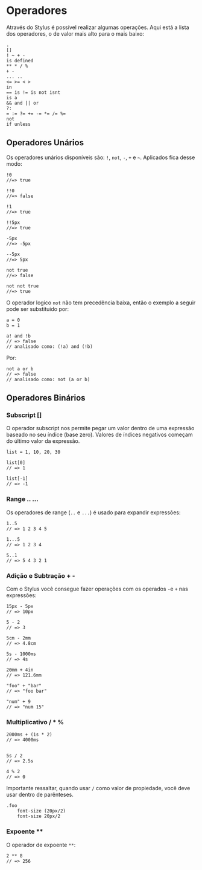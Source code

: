 # Operadores

Através do Stylus é possível realizar algumas operações. Aqui está a lista dos operadores, o de valor mais alto para o mais baixo:

```
.
[]
! ~ + -
is defined
** * / %
+ -
... ..
<= >= < >
in
== is != is not isnt
is a
&& and || or
?:
= := ?= += -= *= /= %=
not
if unless
```

## Operadores Unários

Os operadores unários disponíveis são: `!`, `not`, `-`, `+` e `~`. Aplicados fica desse modo:

``` 
!0 
//=> true

!!0 
//=> false

!1 
//=> true

!!5px 
//=> true

-5px 
//=> -5px

--5px 
//=> 5px

not true 
//=> false

not not true 
//=> true
```

O operador logico `not` não tem precedência baixa, então o exemplo a seguir pode ser substituido por:

```
a = 0
b = 1

a! and !b
// => false
// analisado como: (!a) and (!b)
```

Por:

```
not a or b
// => false
// analisado como: not (a or b)
```

## Operadores Binários

### Subscript []

O operador subscript nos permite pegar um valor dentro de uma expressão baseado no seu índice (base zero). Valores de índices negativos começam do último valor da expressão.

```
list = 1, 10, 20, 30

list[0]
// => 1

list[-1]
// => -1
```

### Range .. ...

Os operadores de range (`..` e `...`) é usado para expandir expressões:

```
1..5
// => 1 2 3 4 5

1...5
// => 1 2 3 4

5..1
// => 5 4 3 2 1
```

### Adição e Subtração + -

Com o Stylus você consegue fazer operações com os operados `-`e `+` nas expressões:

```
15px - 5px
// => 10px

5 - 2
// => 3

5cm - 2mm
// => 4.8cm

5s - 1000ms
// => 4s

20mm + 4in
// => 121.6mm

"foo" + "bar"
// => "foo bar"

"num" + 9
// => "num 15"

```

### Multiplicativo / * %

```
2000ms + (1s * 2)
// => 4000ms


5s / 2
// => 2.5s

4 % 2
// => 0
```

Importante ressaltar, quando usar `/` como valor de propiedade, você deve usar dentro de parênteses.

```
.foo
	font-size (20px/2)
	font-size 20px/2
```

### Expoente **

O operador de expoente `**`:

```
2 ** 8
// => 256
```